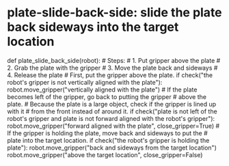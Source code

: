 # plate-slide-back-side: slide the plate back sideways into the target location
def plate_slide_back_side(robot):
    # Steps:
    #  1. Put gripper above the plate
    #  2. Grab the plate with the gripper
    #  3. Move the plate back and sideways
    #  4. Release the plate
    # First, put the gripper above the plate.
    if check("the robot's gripper is not vertically aligned with the plate"):
        robot.move_gripper("vertically aligned with the plate")
    # If the plate becomes left of the gripper, go back to putting the gripper
    # above the plate.
    # Because the plate is a large object, check if the gripper is lined up with it
    # from the front instead of around it.
    if check("plate is not left of the robot's gripper and plate is not forward aligned with the robot's gripper"):
        robot.move_gripper("forward aligned with the plate", close_gripper=True)
    # If the gripper is holding the plate, move back and sideways to put the
    # plate into the target location.
    if check("the robot's gripper is holding the plate"):
        robot.move_gripper("back and sideways from the target location")
        robot.move_gripper("above the target location", close_gripper=False)